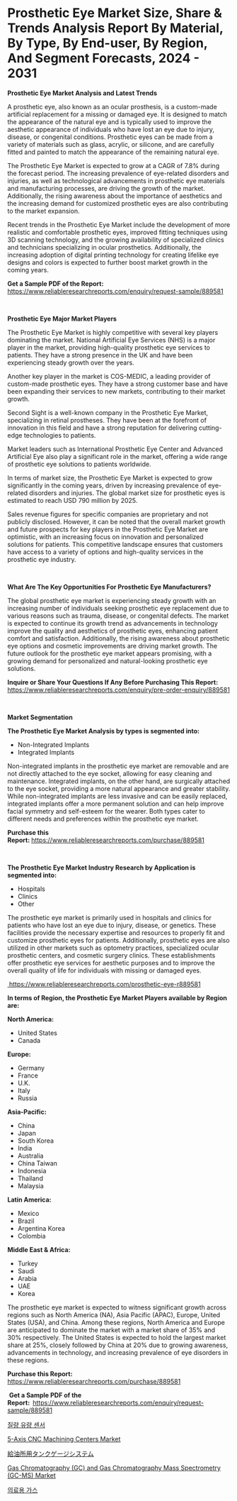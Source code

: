 <p><h1>Prosthetic Eye Market Size, Share & Trends Analysis Report By Material, By Type, By End-user, By Region, And Segment Forecasts, 2024 - 2031</h1></p><p><strong>Prosthetic Eye Market Analysis and Latest Trends</strong></p>
<p><p>A prosthetic eye, also known as an ocular prosthesis, is a custom-made artificial replacement for a missing or damaged eye. It is designed to match the appearance of the natural eye and is typically used to improve the aesthetic appearance of individuals who have lost an eye due to injury, disease, or congenital conditions. Prosthetic eyes can be made from a variety of materials such as glass, acrylic, or silicone, and are carefully fitted and painted to match the appearance of the remaining natural eye.</p><p>The Prosthetic Eye Market is expected to grow at a CAGR of 7.8% during the forecast period. The increasing prevalence of eye-related disorders and injuries, as well as technological advancements in prosthetic eye materials and manufacturing processes, are driving the growth of the market. Additionally, the rising awareness about the importance of aesthetics and the increasing demand for customized prosthetic eyes are also contributing to the market expansion.</p><p>Recent trends in the Prosthetic Eye Market include the development of more realistic and comfortable prosthetic eyes, improved fitting techniques using 3D scanning technology, and the growing availability of specialized clinics and technicians specializing in ocular prosthetics. Additionally, the increasing adoption of digital printing technology for creating lifelike eye designs and colors is expected to further boost market growth in the coming years.</p></p>
<p><strong>Get a Sample PDF of the Report:&nbsp;</strong> <a href="https://www.reliableresearchreports.com/enquiry/request-sample/889581">https://www.reliableresearchreports.com/enquiry/request-sample/889581</a></p>
<p>&nbsp;</p>
<p><strong>Prosthetic Eye Major Market Players</strong></p>
<p><p>The Prosthetic Eye Market is highly competitive with several key players dominating the market. National Artificial Eye Services (NHS) is a major player in the market, providing high-quality prosthetic eye services to patients. They have a strong presence in the UK and have been experiencing steady growth over the years.</p><p>Another key player in the market is COS-MEDIC, a leading provider of custom-made prosthetic eyes. They have a strong customer base and have been expanding their services to new markets, contributing to their market growth.</p><p>Second Sight is a well-known company in the Prosthetic Eye Market, specializing in retinal prostheses. They have been at the forefront of innovation in this field and have a strong reputation for delivering cutting-edge technologies to patients.</p><p>Market leaders such as International Prosthetic Eye Center and Advanced Artificial Eye also play a significant role in the market, offering a wide range of prosthetic eye solutions to patients worldwide.</p><p>In terms of market size, the Prosthetic Eye Market is expected to grow significantly in the coming years, driven by increasing prevalence of eye-related disorders and injuries. The global market size for prosthetic eyes is estimated to reach USD 790 million by 2025.</p><p>Sales revenue figures for specific companies are proprietary and not publicly disclosed. However, it can be noted that the overall market growth and future prospects for key players in the Prosthetic Eye Market are optimistic, with an increasing focus on innovation and personalized solutions for patients. This competitive landscape ensures that customers have access to a variety of options and high-quality services in the prosthetic eye industry.</p></p>
<p>&nbsp;</p>
<p><strong>What Are The Key Opportunities For Prosthetic Eye Manufacturers?</strong></p>
<p><p>The global prosthetic eye market is experiencing steady growth with an increasing number of individuals seeking prosthetic eye replacement due to various reasons such as trauma, disease, or congenital defects. The market is expected to continue its growth trend as advancements in technology improve the quality and aesthetics of prosthetic eyes, enhancing patient comfort and satisfaction. Additionally, the rising awareness about prosthetic eye options and cosmetic improvements are driving market growth. The future outlook for the prosthetic eye market appears promising, with a growing demand for personalized and natural-looking prosthetic eye solutions.</p></p>
<p><strong>Inquire or Share Your Questions If Any Before Purchasing This Report:</strong> <a href="https://www.reliableresearchreports.com/enquiry/pre-order-enquiry/889581">https://www.reliableresearchreports.com/enquiry/pre-order-enquiry/889581</a></p>
<p>&nbsp;</p>
<p><strong>Market Segmentation</strong></p>
<p><strong>The Prosthetic Eye Market Analysis by types is segmented into:</strong></p>
<p><ul><li>Non-Integrated Implants</li><li>Integrated Implants</li></ul></p>
<p><p>Non-integrated implants in the prosthetic eye market are removable and are not directly attached to the eye socket, allowing for easy cleaning and maintenance. Integrated implants, on the other hand, are surgically attached to the eye socket, providing a more natural appearance and greater stability. While non-integrated implants are less invasive and can be easily replaced, integrated implants offer a more permanent solution and can help improve facial symmetry and self-esteem for the wearer. Both types cater to different needs and preferences within the prosthetic eye market.</p></p>
<p><strong>Purchase this Report:&nbsp;</strong><a href="https://www.reliableresearchreports.com/purchase/889581">https://www.reliableresearchreports.com/purchase/889581</a></p>
<p>&nbsp;</p>
<p><strong>The Prosthetic Eye Market Industry Research by Application is segmented into:</strong></p>
<p><ul><li>Hospitals</li><li>Clinics</li><li>Other</li></ul></p>
<p><p>The prosthetic eye market is primarily used in hospitals and clinics for patients who have lost an eye due to injury, disease, or genetics. These facilities provide the necessary expertise and resources to properly fit and customize prosthetic eyes for patients. Additionally, prosthetic eyes are also utilized in other markets such as optometry practices, specialized ocular prosthetic centers, and cosmetic surgery clinics. These establishments offer prosthetic eye services for aesthetic purposes and to improve the overall quality of life for individuals with missing or damaged eyes.</p></p>
<p><a href="https://www.reliableresearchreports.com/prosthetic-eye-r889581">&nbsp;https://www.reliableresearchreports.com/prosthetic-eye-r889581</a></p>
<p><strong>In terms of Region, the Prosthetic Eye Market Players available by Region are:</strong></p>
<p>
    <p> <strong> North America: </strong>
        <ul>
            <li>United States</li>
            <li>Canada</li>
        </ul>
        </p> 
    <p> <strong> Europe: </strong>
        <ul>
            <li>Germany</li>
            <li>France</li>
            <li>U.K.</li>
            <li>Italy</li>
            <li>Russia</li>
        </ul>
        </p> 
    <p> <strong> Asia-Pacific: </strong>
        <ul>
            <li>China</li>
            <li>Japan</li>
            <li>South Korea</li>
            <li>India</li>
            <li>Australia</li>
            <li>China Taiwan</li>
            <li>Indonesia</li>
            <li>Thailand</li>
            <li>Malaysia</li>
        </ul>
        </p> 
    <p> <strong> Latin America: </strong>
        <ul>
            <li>Mexico</li>
            <li>Brazil</li>
            <li>Argentina Korea</li>
            <li>Colombia</li>
        </ul>
        </p> 
    <p> <strong> Middle East & Africa: </strong>
        <ul>
            <li>Turkey</li>
            <li>Saudi</li>
            <li>Arabia</li>
            <li>UAE</li>
            <li>Korea</li>
        </ul>
    </p>
    </p>
<p><p>The prosthetic eye market is expected to witness significant growth across regions such as North America (NA), Asia Pacific (APAC), Europe, United States (USA), and China. Among these regions, North America and Europe are anticipated to dominate the market with a market share of 35% and 30% respectively. The United States is expected to hold the largest market share at 25%, closely followed by China at 20% due to growing awareness, advancements in technology, and increasing prevalence of eye disorders in these regions.</p></p>
<p><strong>Purchase this Report: </strong><a href="https://www.reliableresearchreports.com/purchase/889581">https://www.reliableresearchreports.com/purchase/889581</a></p>
<p>&nbsp;<strong>Get a Sample PDF of the Report:&nbsp;&nbsp;</strong><a href="https://www.reliableresearchreports.com/enquiry/request-sample/889581">https://www.reliableresearchreports.com/enquiry/request-sample/889581</a></p>
<p><strong></strong></p>
<p><p><a href="https://github.com/kein8762/Market-Research-Report-List-2/blob/main/1831818181301.md">질량 유량 센서</a></p><p><a href="https://github.com/Sherrillcrooksxa8i18ucf2m/Market-Research-Report-List-3/blob/main/5-axis-cnc-machining-centers-market.md">5-Axis CNC Machining Centers Market</a></p><p><a href="https://github.com/KenyonJohns/Market-Research-Report-List-1/blob/main/4200535167765.md">給油所用タンクゲージシステム</a></p><p><a href="https://github.com/AlysaLedner2023/Market-Research-Report-List-1/blob/main/gas-chromatography-gc-and-gas-chromatography-mass-spectrometry-gc-ms-market.md">Gas Chromatography (GC) and Gas Chromatography Mass Spectrometry (GC-MS) Market</a></p><p><a href="https://github.com/erwindropdead54/Market-Research-Report-List-1/blob/main/8859687181302.md">의료용 가스</a></p></p>